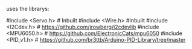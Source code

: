uses the librarys:

#include <Servo.h> # Inbuilt
#include <Wire.h> #Inbuilt
#include <I2Cdev.h> # https://github.com/jrowberg/i2cdevlib
#include <MPU6050.h> # https://github.com/ElectronicCats/mpu6050
#include <PID_v1.h> # https://github.com/br3ttb/Arduino-PID-Library/tree/master
